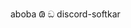 aboba
𐐘 ඞ
discord-softkar
<!---
softkar/softkar is a ✨ special ✨ repository because its `README.md` (this file) appears on your GitHub profile.
You can click the Preview link to take a look at your changes.
--->
